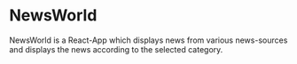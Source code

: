 # NewsWorld
NewsWorld is a React-App which displays news from various news-sources and displays the news according to the selected category.
